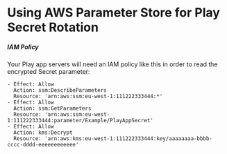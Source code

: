 Using AWS Parameter Store for Play Secret Rotation
=======

##### IAM Policy

Your Play app servers will need an IAM policy like this in order
to read the encrypted Secret parameter:

```
- Effect: Allow
  Action: ssm:DescribeParameters
  Resource: 'arn:aws:ssm:eu-west-1:111222333444:*'
- Effect: Allow
  Action: ssm:GetParameters
  Resource: 'arn:aws:ssm:eu-west-1:111222333444:parameter/Example/PlayAppSecret'
- Effect: Allow
  Action: kms:Decrypt
  Resource: 'arn:aws:kms:eu-west-1:111222333444:key/aaaaaaaa-bbbb-cccc-dddd-eeeeeeeeeeee'
```
